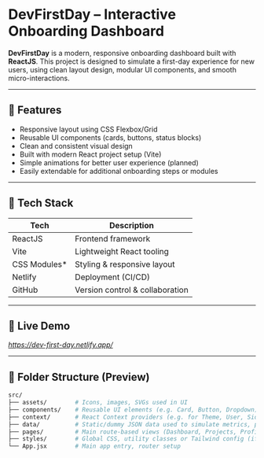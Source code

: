 # DevFirstDay – Interactive Onboarding Dashboard

**DevFirstDay** is a modern, responsive onboarding dashboard built with **ReactJS**. This project is designed to simulate a first-day experience for new users, using clean layout design, modular UI components, and smooth micro-interactions.

---

## 🧩 Features

- Responsive layout using CSS Flexbox/Grid
- Reusable UI components (cards, buttons, status blocks)
- Clean and consistent visual design
- Built with modern React project setup (Vite)
- Simple animations for better user experience (planned)
- Easily extendable for additional onboarding steps or modules

---

## 🔧 Tech Stack

| Tech         | Description                     |
|--------------|---------------------------------|
| ReactJS      | Frontend framework              |
| Vite         | Lightweight React tooling       |
| CSS Modules* | Styling & responsive layout |
| Netlify      | Deployment (CI/CD)              |
| GitHub       | Version control & collaboration |


---

## 🚀 Live Demo

_https://dev-first-day.netlify.app/_

---

## 📁 Folder Structure (Preview)


```bash
src/
├── assets/        # Icons, images, SVGs used in UI
├── components/    # Reusable UI elements (e.g. Card, Button, Dropdown)
├── context/       # React Context providers (e.g. for Theme, User, Sidebar toggle)
├── data/          # Static/dummy JSON data used to simulate metrics, projects, etc.
├── pages/         # Main route-based views (Dashboard, Projects, Profile, Settings)
├── styles/        # Global CSS, utility classes or Tailwind config (if used)
└── App.jsx        # Main app entry, router setup
